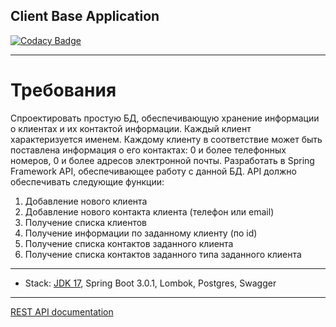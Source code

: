 ## Client Base Application

[![Codacy Badge](https://app.codacy.com/project/badge/Grade/eb5c4e17ac584559aaee838f0b0f8ea5)](https://app.codacy.com/gh/AndreiBudevich/clientbase/dashboard?utm_source=gh&utm_medium=referral&utm_content=&utm_campaign=Badge_grade)

-----------------------------
# Требования
Спроектировать простую БД, обеспечивающую хранение информации о клиентах и их контактой информации.
Каждый клиент характеризуется именем.
Каждому клиенту в соответствие может быть поставлена информация о его контактах: 0 и более телефонных номеров, 0 и более адресов электронной почты.
Разработать в Spring Framework API, обеспечивающее работу с данной БД.
API должно обеспечивать следующие функции:
1) Добавление нового клиента
2) Добавление нового контакта клиента (телефон или email)
3) Получение списка клиентов
4) Получение информации по заданному клиенту (по id)
5) Получение списка контактов заданного клиента
6) Получение списка контактов заданного типа заданного клиента

-------------------------------------------------------------
- Stack: [JDK 17](http://jdk.java.net/17/), Spring Boot 3.0.1, Lombok, Postgres, Swagger
-----------------------------------------------------

[REST API documentation](http://localhost:8095/swagger-ui/index.html)  

